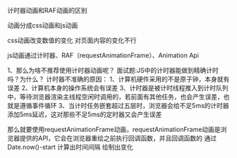 计时器动画和RAF动画的区别

动画分成css动画和js动画 

css动画改变数值的变化 对页面内容的变化不行

js动画通过计时器、RAF（requestAnimationFrame）、Animation Api

1、那么为啥不推荐使用计时器动画呢？
面试题:JS中的计时器能做到精确计时吗？为什么？
计时器不准确的原因：
1、计算机硬件采用的不是原子钟，本身就有误差
2、计算机本身的操作系统会有误差
3、计时器是被计时线程推入到计时队列中，等待浏览器渲染主线程空闲时调用的，若前面有其他任务，也会产生误差，也就是遵循事件循环
3、当计时任务嵌套超过五层时，浏览器会给不足5ms的计时器添加5ms延迟，这对那些不足5ms的定时器又会产生误差

那么就要使用requestAnimationFrame动画，requestAnimationFrame动画是浏览器提供的API，它会在浏览器重绘之前执行回调函数，并且回调函数的 通过Date.now()-start 计算出时间间隔 绘制出变化